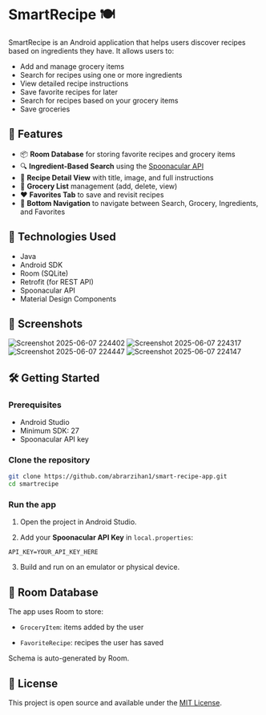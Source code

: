 # SmartRecipe 🍽️

SmartRecipe is an Android application that helps users discover recipes based on ingredients they have. It allows users to:

- Add and manage grocery items
- Search for recipes using one or more ingredients
- View detailed recipe instructions
- Save favorite recipes for later
- Search for recipes based on your grocery items
- Save groceries

## 🚀 Features

- 📦 **Room Database** for storing favorite recipes and grocery items
- 🔍 **Ingredient-Based Search** using the [Spoonacular API](https://spoonacular.com/food-api)
- 🧾 **Recipe Detail View** with title, image, and full instructions
- 🧺 **Grocery List** management (add, delete, view)
- ❤️ **Favorites Tab** to save and revisit recipes
- 🧭 **Bottom Navigation** to navigate between Search, Grocery, Ingredients, and Favorites

## 🧪 Technologies Used

- Java
- Android SDK
- Room (SQLite)
- Retrofit (for REST API)
- Spoonacular API
- Material Design Components

## 📸 Screenshots
![Screenshot 2025-06-07 224402](https://github.com/user-attachments/assets/398f6cb8-c702-42fd-a169-ba3f9757829a)
![Screenshot 2025-06-07 224317](https://github.com/user-attachments/assets/4fe98fa0-7f22-499e-9da0-710dca51a6e0)
![Screenshot 2025-06-07 224447](https://github.com/user-attachments/assets/3a1cb57f-5863-426a-bf9c-1d01bf943d27)
![Screenshot 2025-06-07 224147](https://github.com/user-attachments/assets/0d6b16db-9567-4082-94a9-fa552451f258)

## 🛠️ Getting Started

### Prerequisites

- Android Studio
- Minimum SDK: 27
- Spoonacular API key

### Clone the repository

```bash
git clone https://github.com/abrarzihan1/smart-recipe-app.git
cd smartrecipe
````

### Run the app

1. Open the project in Android Studio.
    
2. Add your **Spoonacular API Key** in `local.properties`:
    

```properties
API_KEY=YOUR_API_KEY_HERE
```

3. Build and run on an emulator or physical device.
    

## 🧾 Room Database

The app uses Room to store:

- `GroceryItem`: items added by the user
    
- `FavoriteRecipe`: recipes the user has saved

Schema is auto-generated by Room.

## 📃 License

This project is open source and available under the [MIT License](https://chatgpt.com/c/LICENSE).
